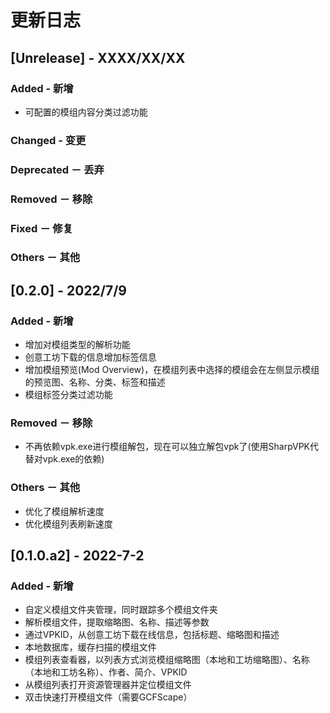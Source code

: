 # 更新日志
## [Unrelease] - XXXX/XX/XX
### Added - 新增
* 可配置的模组内容分类过滤功能
### Changed - 变更
### Deprecated － 丢弃
### Removed － 移除
### Fixed － 修复
### Others － 其他

## [0.2.0] - 2022/7/9
### Added - 新增
* 增加对模组类型的解析功能
* 创意工坊下载的信息增加标签信息
* 增加模组预览(Mod Overview)，在模组列表中选择的模组会在左侧显示模组的预览图、名称、分类、标签和描述
* 模组标签分类过滤功能

### Removed － 移除
* 不再依赖vpk.exe进行模组解包，现在可以独立解包vpk了(使用SharpVPK代替对vpk.exe的依赖)

### Others － 其他
* 优化了模组解析速度
* 优化模组列表刷新速度

## [0.1.0.a2] - 2022-7-2
### Added - 新增
* 自定义模组文件夹管理，同时跟踪多个模组文件夹
* 解析模组文件，提取缩略图、名称、描述等参数
* 通过VPKID，从创意工坊下载在线信息，包括标题、缩略图和描述
* 本地数据库，缓存扫描的模组文件
* 模组列表查看器，以列表方式浏览模组缩略图（本地和工坊缩略图）、名称（本地和工坊名称）、作者、简介、VPKID
* 从模组列表打开资源管理器并定位模组文件
* 双击快速打开模组文件（需要GCFScape）